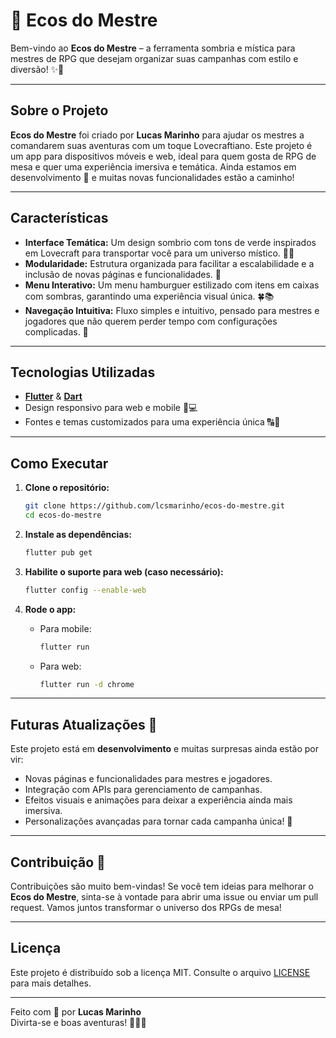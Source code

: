 # 🌿 Ecos do Mestre

Bem-vindo ao **Ecos do Mestre** – a ferramenta sombria e mística para mestres de RPG que desejam organizar suas campanhas com estilo e diversão! ✨🎲

---

## Sobre o Projeto

**Ecos do Mestre** foi criado por **Lucas Marinho** para ajudar os mestres a comandarem suas aventuras com um toque Lovecraftiano. Este projeto é um app para dispositivos móveis e web, ideal para quem gosta de RPG de mesa e quer uma experiência imersiva e temática. Ainda estamos em desenvolvimento 🚧 e muitas novas funcionalidades estão a caminho!

---

## Características

- **Interface Temática:** Um design sombrio com tons de verde inspirados em Lovecraft para transportar você para um universo místico. 🌌🍃
- **Modularidade:** Estrutura organizada para facilitar a escalabilidade e a inclusão de novas páginas e funcionalidades. 🧩
- **Menu Interativo:** Um menu hamburguer estilizado com itens em caixas com sombras, garantindo uma experiência visual única. 🍀📚
- **Navegação Intuitiva:** Fluxo simples e intuitivo, pensado para mestres e jogadores que não querem perder tempo com configurações complicadas. 🚀

---

## Tecnologias Utilizadas

- **[Flutter](https://flutter.dev/)** & **[Dart](https://dart.dev/)**
- Design responsivo para web e mobile 📱💻
- Fontes e temas customizados para uma experiência única 🔠🎨

---

## Como Executar

1. **Clone o repositório:**

   ```bash
   git clone https://github.com/lcsmarinho/ecos-do-mestre.git
   cd ecos-do-mestre
   ```

2. **Instale as dependências:**

   ```bash
   flutter pub get
   ```

3. **Habilite o suporte para web (caso necessário):**

   ```bash
   flutter config --enable-web
   ```

4. **Rode o app:**

   - Para mobile:
     ```bash
     flutter run
     ```
   - Para web:
     ```bash
     flutter run -d chrome
     ```

---

## Futuras Atualizações 🚀

Este projeto está em **desenvolvimento** e muitas surpresas ainda estão por vir:
- Novas páginas e funcionalidades para mestres e jogadores.
- Integração com APIs para gerenciamento de campanhas.
- Efeitos visuais e animações para deixar a experiência ainda mais imersiva.
- Personalizações avançadas para tornar cada campanha única! 🎉

---

## Contribuição 🤝

Contribuições são muito bem-vindas! Se você tem ideias para melhorar o **Ecos do Mestre**, sinta-se à vontade para abrir uma issue ou enviar um pull request. Vamos juntos transformar o universo dos RPGs de mesa!

---

## Licença

Este projeto é distribuído sob a licença MIT. Consulte o arquivo [LICENSE](LICENSE) para mais detalhes.

---

Feito com 💚 por **Lucas Marinho**  
Divirta-se e boas aventuras! 🏰🐉✨
